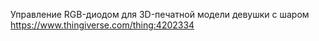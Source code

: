 Управление RGB-диодом
для 3D-печатной модели девушки с шаром
https://www.thingiverse.com/thing:4202334
